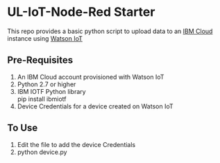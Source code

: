 # UL-IoT-Node-Red Starter

This repo provides a basic python script to upload data to an [IBM Cloud](https://www.ibm.com/cloud) instance using [Watson IoT](https://www.ibm.com/internet-of-things)

## Pre-Requisites
1. An IBM Cloud account provisioned with Watson IoT
1. Python 2.7 or higher
2. IBM IOTF Python library  
   pip install ibmiotf
3. Device Credentials for a device created on Watson IoT

## To Use
1. Edit the file to add the device Credentials
2. python device.py
